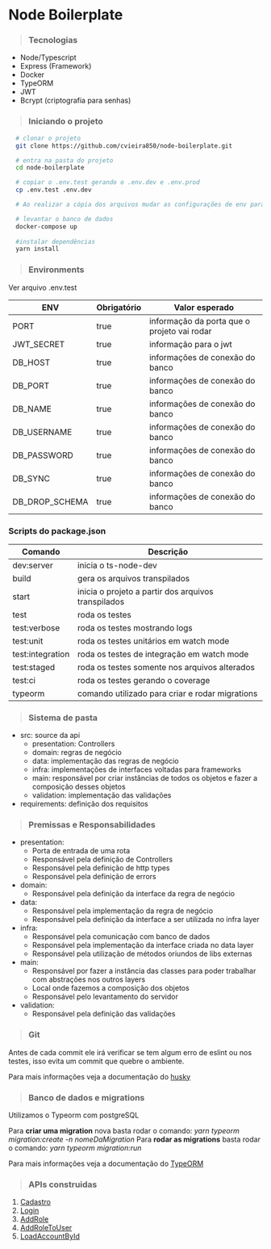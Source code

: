 Node Boilerplate 
==================

> ### Tecnologias

* Node/Typescript
* Express (Framework)
* Docker
* TypeORM
* JWT
* Bcrypt (criptografia para senhas)
  
> ### Iniciando o projeto

```bash
  # clonar o projeto
  git clone https://github.com/cvieira850/node-boilerplate.git

  # entra na pasta do projeto
  cd node-boilerplate

  # copiar o .env.test gerando o .env.dev e .env.prod
  cp .env.test .env.dev

  # Ao realizar a cópia dos arquivos mudar as configurações de env para o uso

  # levantar o banco de dados
  docker-compose up
  
  #instalar dependências
  yarn install
```
> ### Environments

Ver arquivo .env.test


|         ENV         | Obrigatório |                    Valor esperado                  |
| ------------------- | ----------- | -------------------------------------------------- |
| PORT                | true        | informação da porta que o projeto vai rodar        |
| JWT_SECRET          | true        | informação para o jwt                              |
| DB_HOST             | true        | informações de conexão do banco                    |
| DB_PORT             | true        | informações de conexão do banco                    |
| DB_NAME             | true        | informações de conexão do banco                    |
| DB_USERNAME         | true        | informações de conexão do banco                    |
| DB_PASSWORD         | true        | informações de conexão do banco                    |
| DB_SYNC             | true        | informações de conexão do banco                    |
| DB_DROP_SCHEMA      | true        | informações de conexão do banco                    |


### Scripts do package.json

|     Comando     |                   Descrição                         |
| --------------- | --------------------------------------------------- |
| dev:server      | inicia o ts-node-dev                                |
| build           | gera os arquivos transpilados                       |
| start           | inicia o projeto a partir dos arquivos transpilados |
| test            | roda os testes                                      |
| test:verbose    | roda os testes mostrando logs                       |
| test:unit       | roda os testes unitários em watch mode              |
| test:integration| roda os testes de integração em watch mode          |
| test:staged     | roda os testes somente nos arquivos alterados       |
| test:ci         | roda os testes gerando o coverage                   |
| typeorm         | comando utilizado para criar e rodar migrations     |

> ### Sistema de pasta

* src: source da api
  * presentation: Controllers
  * domain: regras de negócio
  * data: implementação das regras de negócio
  * infra: implementações de interfaces voltadas para frameworks
  * main: responsável por criar instâncias de todos os objetos e fazer a composição desses objetos
  * validation: implementação das validações
* requirements: definição dos requisitos

> ### Premissas e Responsabilidades

* presentation:
  * Porta de entrada de uma rota
  * Responsável pela definição de Controllers
  * Responsável pela definição de http types
  * Responsável pela definição de errors
* domain:
  * Responsável pela definição da interface da regra de negócio
* data:
  * Responsável pela implementação da regra de negócio
  * Responsável pela definição da interface a ser utilizada no infra layer
* infra:
  * Responsável pela comunicação com banco de dados 
  * Responsável pela implementação da interface criada no data layer
  * Responsável pela utilização de métodos oriundos de libs externas
* main:
  * Responsável por fazer a instância das classes para poder trabalhar com abstrações nos outros layers
  * Local onde fazemos a composição dos objetos
  * Responsável pelo levantamento do servidor
* validation:
  * Responsável pela definição das validações

> ### Git 

Antes de cada commit ele irá verificar se tem algum erro de eslint ou nos testes,
isso evita um commit que quebre o ambiente.

Para mais informações veja a documentação do 
[husky](https://github.com/typicode/husky)

> ### Banco de dados e migrations
  Utilizamos o Typeorm com postgreSQL

  Para **criar uma migration** nova basta rodar o comando: *yarn typeorm migration:create -n nomeDaMigration*
  Para **rodar as migrations** basta rodar o comando: *yarn typeorm migration:run*

  Para mais informações veja a documentação do [TypeORM](https://typeorm.io/#/)

> ### APIs construidas

1. [Cadastro](./requirements/signup.md)
2. [Login](./requirements/login.md)
3. [AddRole](./requirements/add-role.md)
4. [AddRoleToUser](./requirements/add-role-to-user.md)
5. [LoadAccountById](./requirements/load-account-by-id.md)